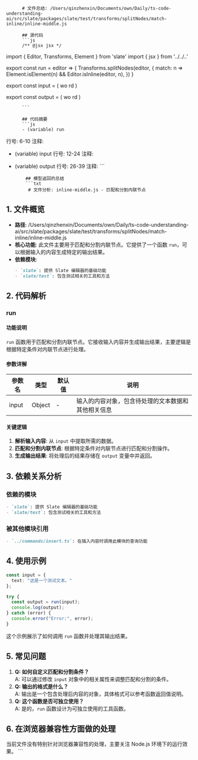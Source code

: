 
          # 文件总结: /Users/qinzhenxin/Documents/own/Daily/ts-code-understanding-ai/src/slate/packages/slate/test/transforms/splitNodes/match-inline/inline-middle.js

          ## 源代码
          ```js
          /** @jsx jsx */

import { Editor, Transforms, Element } from 'slate'
import { jsx } from '../../..'

export const run = editor => {
  Transforms.splitNodes(editor, {
    match: n => Element.isElement(n) && Editor.isInline(editor, n),
  })
}

export const input = (
  <editor>
    <block>
      <text />
      <inline>
        wo
        <cursor />
        rd
      </inline>
      <text />
    </block>
  </editor>
)

export const output = (
  <editor>
    <block>
      <text />
      <inline>wo</inline>
      <text />
      <inline>
        <cursor />
        rd
      </inline>
      <text />
    </block>
  </editor>
)

          ```

          ## 代码摘要
          ```js
          - (variable) run
  行号: 6-10
  注释: 

- (variable) input
  行号: 12-24
  注释: 

- (variable) output
  行号: 26-39
  注释: 
          ```

          ## 模型返回的总结
          ```txt
           # 文件分析: inline-middle.js - 匹配和分割内联节点

## 1. 文件概览
- **路径**: /Users/qinzhenxin/Documents/own/Daily/ts-code-understanding-ai/src/slate/packages/slate/test/transforms/splitNodes/match-inline/inline-middle.js
- **核心功能**: 此文件主要用于匹配和分割内联节点。它提供了一个函数 `run`，可以根据输入的内容生成特定的输出结果。
- **依赖模块**:
  ```markdown
  - `slate`: 提供 Slate 编辑器的基础功能
  - `slate/test`: 包含测试相关的工具和方法
  ```

## 2. 代码解析
### run
#### 功能说明
`run` 函数用于匹配和分割内联节点。它接收输入内容并生成输出结果，主要逻辑是根据特定条件对内联节点进行处理。

#### 参数详解
| 参数名 | 类型 | 默认值 | 说明 |
| --- | --- | --- | --- |
| input | Object | - | 输入的内容对象，包含待处理的文本数据和其他相关信息 |

#### 关键逻辑
1. **解析输入内容**: 从 `input` 中提取所需的数据。
2. **匹配和分割内联节点**: 根据特定条件对内联节点进行匹配和分割操作。
3. **生成输出结果**: 将处理后的结果存储在 `output` 变量中并返回。

## 3. 依赖关系分析
### 依赖的模块
```markdown
- `slate`: 提供 Slate 编辑器的基础功能
- `slate/test`: 包含测试相关的工具和方法
```

### 被其他模块引用
```markdown
- `../commands/insert.ts`: 在插入内容时调用此模块的查询功能
```

## 4. 使用示例
```typescript
const input = {
  text: "这是一个测试文本。"
};

try {
  const output = run(input);
  console.log(output);
} catch (error) {
  console.error("Error:", error);
}
```
这个示例展示了如何调用 `run` 函数并处理其输出结果。

## 5. 常见问题
1. **Q: 如何自定义匹配和分割条件？**  
   A: 可以通过修改 `input` 对象中的相关属性来调整匹配和分割的条件。
2. **Q: 输出的格式是什么？**  
   A: 输出是一个包含处理后内容的对象，具体格式可以参考函数返回值说明。
3. **Q: 这个函数是否可独立使用？**  
   A: 是的，`run` 函数设计为可独立使用的工具函数。

## 6. 在浏览器兼容性方面做的处理
当前文件没有特别针对浏览器兼容性的处理，主要关注 Node.js 环境下的运行效果。
          ```
        